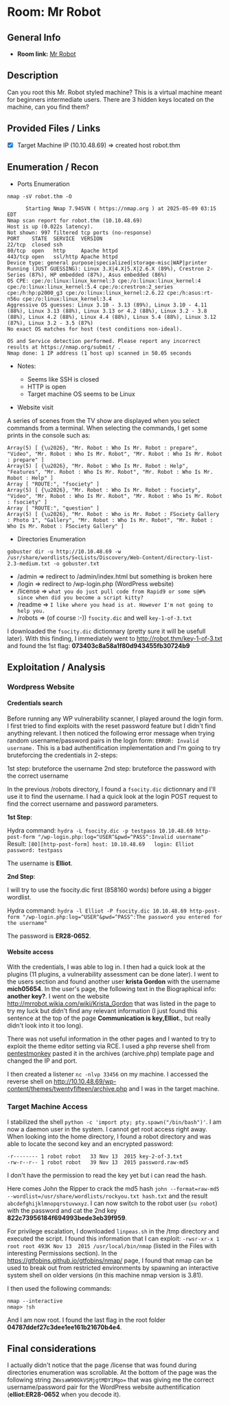 # Room: Mr Robot

## General Info
- **Room link:** [Mr Robot](https://tryhackme.com/room/mrrobot)

## Description

Can you root this Mr. Robot styled machine? This is a virtual machine meant for beginners intermediate users. There are 3 hidden keys located on the machine, can you find them?

## Provided Files / Links
- [x] Target Machine IP (10.10.48.69) => created host robot.thm

## Enumeration / Recon
- Ports Enumeration

`nmap -sV robot.thm -O`

```
      Starting Nmap 7.94SVN ( https://nmap.org ) at 2025-05-09 03:15 EDT
Nmap scan report for robot.thm (10.10.48.69)
Host is up (0.022s latency).
Not shown: 997 filtered tcp ports (no-response)
PORT    STATE  SERVICE  VERSION
22/tcp  closed ssh
80/tcp  open   http     Apache httpd
443/tcp open   ssl/http Apache httpd
Device type: general purpose|specialized|storage-misc|WAP|printer
Running (JUST GUESSING): Linux 3.X|4.X|5.X|2.6.X (89%), Crestron 2-Series (87%), HP embedded (87%), Asus embedded (86%)
OS CPE: cpe:/o:linux:linux_kernel:3 cpe:/o:linux:linux_kernel:4 cpe:/o:linux:linux_kernel:5.4 cpe:/o:crestron:2_series cpe:/h:hp:p2000_g3 cpe:/o:linux:linux_kernel:2.6.22 cpe:/h:asus:rt-n56u cpe:/o:linux:linux_kernel:3.4
Aggressive OS guesses: Linux 3.10 - 3.13 (89%), Linux 3.10 - 4.11 (88%), Linux 3.13 (88%), Linux 3.13 or 4.2 (88%), Linux 3.2 - 3.8 (88%), Linux 4.2 (88%), Linux 4.4 (88%), Linux 5.4 (88%), Linux 3.12 (87%), Linux 3.2 - 3.5 (87%)
No exact OS matches for host (test conditions non-ideal).

OS and Service detection performed. Please report any incorrect results at https://nmap.org/submit/ .
Nmap done: 1 IP address (1 host up) scanned in 50.05 seconds

```

  - Notes:
    - Seems like SSH is closed
    - HTTP is open
    - Target machine OS seems to be Linux

- Website visit

A series of scenes from the TV show are displayed when you select commands from a terminal.
When selecting the commands, I get some prints in the console such as:

```
Array(5) [ {\u2026}, "Mr. Robot : Who Is Mr. Robot : prepare", "Video", "Mr. Robot : Who Is Mr. Robot", "Mr. Robot : Who Is Mr. Robot : prepare" ]
Array(5) [ {\u2026}, "Mr. Robot : Who Is Mr. Robot : Help", "Features", "Mr. Robot : Who Is Mr. Robot", "Mr. Robot : Who Is Mr. Robot : Help" ]
Array [ "ROUTE:", "fsociety" ]
Array(5) [ {\u2026}, "Mr. Robot : Who Is Mr. Robot : fsociety", "Video", "Mr. Robot : Who Is Mr. Robot", "Mr. Robot : Who Is Mr. Robot : fsociety" ]
Array [ "ROUTE:", "question" ]
Array(5) [ {\u2026}, "Mr. Robot : Who is Mr. Robot : FSociety Gallery : Photo 1", "Gallery", "Mr. Robot : Who Is Mr. Robot", "Mr. Robot : Who Is Mr. Robot : FSociety Gallery" ]
```

- Directories Enumeration

`gobuster dir -u http://10.10.48.69 -w /usr/share/wordlists/SecLists/Discovery/Web-Content/directory-list-2.3-medium.txt -o gobuster.txt`

 - /admin => redirect to /admin/index.html but something is broken here
 - /login => redirect to /wp-login.php (WordPress website)
 - /license => `what you do just pull code from Rapid9 or some s@#% since when did you become a script kitty?`
 - /readme => `I like where you head is at. However I'm not going to help you. `
 - /robots => (of course :-)) `fsocity.dic` and well `key-1-of-3.txt`

I downloaded the `fsocity.dic` dictionnary (pretty sure it will be usefull later).
With this finding, I immediately went to http://robot.thm/key-1-of-3.txt and found the 1st flag: **073403c8a58a1f80d943455fb30724b9**

## Exploitation / Analysis

### Wordpress Website

#### Credentials search


Before running any WP vulnerability scanner, I played around the login form. I first tried to find exploits with the reset password feature but I didn't find anything relevant. I then noticed the following error message when trying random username/password pairs in the login form: `ERROR: Invalid username.`
This is a bad authentification implementation and I'm going to try bruteforcing the credentials in 2-steps:
  
1st step: bruteforce the username
2nd step: bruteforce the password with the correct username

In the previous /robots directory, I found a `fsocity.dic` dictionnary and I'll use it to find the username.
I had a quick look at the login POST request to find the correct username and password parameters.

**1st Step**:

Hydra command: `hydra -L fsocity.dic -p testpass 10.10.48.69 http-post-form "/wp-login.php:log=^USER^&pwd=^PASS^:Invalid username"`
Result: `[80][http-post-form] host: 10.10.48.69   login: Elliot   password: testpass`

The username is **Elliot**.

**2nd Step**:

I will try to use the fsocity.dic first (858160 words) before using a bigger wordlist.

Hydra command: `hydra -l Elliot -P fsocity.dic 10.10.48.69 http-post-form "/wp-login.php:log=^USER^&pwd=^PASS^:The password you entered for the username"`

The password is **ER28-0652**.

#### Website access

With the credentials, I was able to log in.
I then had a quick look at the plugins (11 plugins, a vulnerability assessment can be done later).
I went to the users section and found another user **krista Gordon** with the username **mich05654**.
In the user's page, the following text in the Biographical info: **another key?**.
I went on the website http://mrrobot.wikia.com/wiki/Krista_Gordon that was listed in the page to try my luck but didn't find any relevant information (I just found this sentence at the top of the page  **Communication is key,Elliot.**, but really didn't look into it too long).

There was not useful information in the other pages and I wanted to try to exploit the theme editor setting via RCE.
I used a php reverse shell from [pentestmonkey](https://github.com/pentestmonkey/php-reverse-shell/blob/master/php-reverse-shell.php) pasted it in the archives (archive.php) template page and changed the IP and port.

I then created a listener `nc -nlvp 33456` on my machine.
I accessed the reverse shell on http://10.10.48.69/wp-content/themes/twentyfifteen/archive.php and I was in the target machine.

### Target Machine Access


I stabilized the shell `python -c 'import pty; pty.spawn("/bin/bash")'`.
I am now a daemon user in the system.
I cannot get root access right away.
When looking into the home directory, I found a robot directory and was able to locate the second key and an encrypted password:
```
-r-------- 1 robot robot   33 Nov 13  2015 key-2-of-3.txt
-rw-r--r-- 1 robot robot   39 Nov 13  2015 password.raw-md5
```
I don't have the permission to read the key yet but i can read the hash.

Here comes John the Ripper to crack the md5 hash `john --format=raw-md5 --wordlist=/usr/share/wordlists/rockyou.txt hash.txt` and the result `abcdefghijklmnopqrstuvwxyz`.
I can now switch to the robot user (`su robot`) with the password and cat the 2nd key **822c73956184f694993bede3eb39f959**.

For privilege escalation, I downloaded `linpeas.sh` in the /tmp directory and executed the script.
I found this information that I can exploit: `-rwsr-xr-x 1 root root 493K Nov 13  2015 /usr/local/bin/nmap` (listed in the Files with interesting Permissions section).
In the https://gtfobins.github.io/gtfobins/nmap/ page, I found that nmap can be used to break out from restricted environments by spawning an interactive system shell on older versions (in this machine nmap version is 3.81).

I then used the following commands:
```
nmap --interactive
nmap> !sh
```
And I am now root.
I found the last flag in the root folder **04787ddef27c3dee1ee161b21670b4e4**.

## Final considerations

I actually didn't notice that the page /license that was found during directories enumeration was scrollable.
At the bottom of the page was the following string `ZWxsaW90OkVSMjgtMDY1Mgo=` that was giving me the correct username/password pair for the WordPress website authentification (**elliot:ER28-0652** when you decode it).
